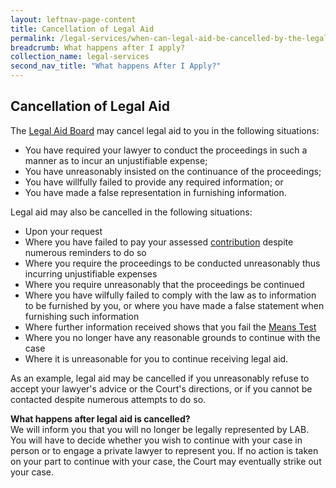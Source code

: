 ```yaml
---
layout: leftnav-page-content
title: Cancellation of Legal Aid
permalink: /legal-services/when-can-legal-aid-be-cancelled-by-the-legal-aid-board/
breadcrumb: What happens after I apply?
collection_name: legal-services
second_nav_title: "What happens After I Apply?"
---
```

Cancellation of Legal Aid
---

The [Legal Aid Board](/legal-services/what-is-the-legal-aid-board/) may cancel legal aid to you in the following situations: 

* You have required your lawyer to conduct the proceedings in such a manner as to incur an unjustifiable expense;
* You have unreasonably insisted on the continuance of the proceedings;
* You have willfully failed to provide any required information; or
* You have made a false representation in furnishing information.<br>

Legal aid may also be cancelled in the following situations: 


* Upon your request
* Where you have failed to pay your assessed [contribution](/legal-services/are-all-the-legal-services-free/) despite numerous reminders to do so
* Where you require the proceedings to be conducted unreasonably thus incurring unjustifiable expenses
* Where you require unreasonably that the proceedings be continued
* Where you have wilfully failed to comply with the law as to information to be furnished by you, or where you have made a false statement when furnishing such information
* Where further information received shows that you fail the [Means Test](/legal-services/what-is-merits-test/)
* Where you no longer have any reasonable grounds to continue with the case
* Where it is unreasonable for you to continue receiving legal aid.

As an example, legal aid may be cancelled if you unreasonably refuse to accept your lawyer's advice or the Court's directions, or if you cannot be contacted despite numerous attempts to do so.<br>
 

**What happens after legal aid is cancelled?**<br>
We will inform you that you will no longer be legally represented by LAB. You will have to decide whether you wish to continue with your case in person or to engage a private lawyer to represent you. If no action is taken on your part to continue with your case, the Court may eventually strike out your case.
